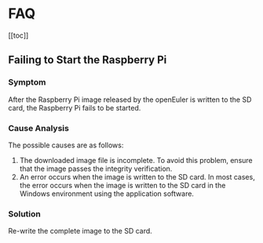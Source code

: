 # FAQ

[[toc]]

## Failing to Start the Raspberry Pi

### Symptom

After the Raspberry Pi image released by the openEuler is written to the SD card, the Raspberry Pi fails to be started.

### Cause Analysis

The possible causes are as follows:

1. The downloaded image file is incomplete. To avoid this problem, ensure that the image passes the integrity verification.
2. An error occurs when the image is written to the SD card. In most cases, the error occurs when the image is written to the SD card in the Windows environment using the application software.

### Solution

Re-write the complete image to the SD card.